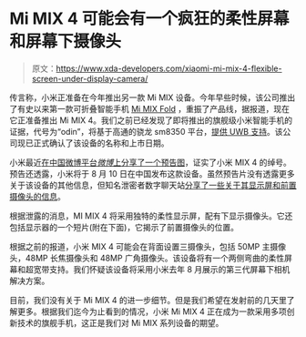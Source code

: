 # Mi MIX 4 可能会有一个疯狂的柔性屏幕和屏幕下摄像头

> 原文：<https://www.xda-developers.com/xiaomi-mi-mix-4-flexible-screen-under-display-camera/>

传言称，小米正准备在今年推出另一款 Mi MIX 设备。今年早些时候，该公司推出了有史以来第一款可折叠智能手机 [Mi MIX Fold](https://www.xda-developers.com/xiaomi-mi-mix-fold-launch/) ，重振了产品线，据报道，现在它正准备推出 Mi MIX 4。我们之前已经发现了即将推出的旗舰级小米智能手机的证据，代号为“odin”，将基于高通的骁龙 sm8350 平台，[提供 UWB 支持](https://www.xda-developers.com/xiaomi-next-flagship-uwb-tracking-support/)。该公司现已正式确认了该设备的名称和上市日期。

小米最近[在中国微博平台*微博*上分享了一个预告图](https://weibo.com/2202387347/KrRDzlEI5)，证实了小米 MIX 4 的绰号。预告还透露，小米将于 8 月 10 日在中国发布这款设备。虽然预告片没有透露更多关于该设备的其他信息，但知名泄密者数字聊天站[分享了一些关于其显示屏和前置摄像头的信息](https://m.weibo.cn/detail/4666412913920849)。

根据泄露的消息，MI MIX 4 将采用独特的柔性显示屏，配有下显示摄像头。它还包括显示器的一个短片(附在下面)，它揭示了前置摄像头的位置。

根据之前的报道，小米 MIX 4 可能会在背面设置三摄像头，包括 50MP 主摄像头，48MP 长焦摄像头和 48MP 广角摄像头。该设备将有一个两侧弯曲的柔性屏幕和超宽带支持。我们怀疑该设备将采用小米去年 8 月展示的第三代屏幕下相机解决方案。

目前，我们没有关于 Mi MIX 4 的进一步细节。但是我们希望在发射前的几天里了解更多。根据我们迄今为止看到的情况，小米 Mi MIX 4 正在成为一款采用多项创新技术的旗舰手机，这正是我们对 Mi MIX 系列设备的期望。